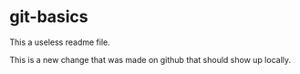 # git-basics

This a useless readme file.

This is a new change that was made on github that should show up locally.
